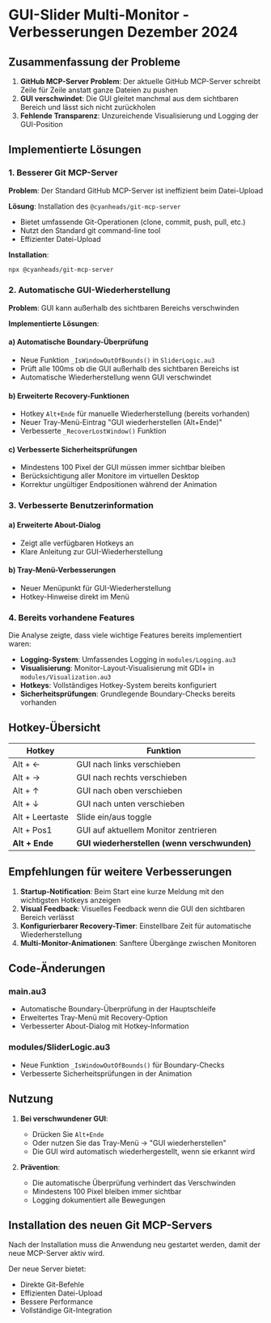 # GUI-Slider Multi-Monitor - Verbesserungen Dezember 2024

## Zusammenfassung der Probleme

1. **GitHub MCP-Server Problem**: Der aktuelle GitHub MCP-Server schreibt Zeile für Zeile anstatt ganze Dateien zu pushen
2. **GUI verschwindet**: Die GUI gleitet manchmal aus dem sichtbaren Bereich und lässt sich nicht zurückholen
3. **Fehlende Transparenz**: Unzureichende Visualisierung und Logging der GUI-Position

## Implementierte Lösungen

### 1. Besserer Git MCP-Server

**Problem**: Der Standard GitHub MCP-Server ist ineffizient beim Datei-Upload

**Lösung**: Installation des `@cyanheads/git-mcp-server`
- Bietet umfassende Git-Operationen (clone, commit, push, pull, etc.)
- Nutzt den Standard git command-line tool
- Effizienter Datei-Upload

**Installation**: 
```bash
npx @cyanheads/git-mcp-server
```

### 2. Automatische GUI-Wiederherstellung

**Problem**: GUI kann außerhalb des sichtbaren Bereichs verschwinden

**Implementierte Lösungen**:

#### a) Automatische Boundary-Überprüfung
- Neue Funktion `_IsWindowOutOfBounds()` in `SliderLogic.au3`
- Prüft alle 100ms ob die GUI außerhalb des sichtbaren Bereichs ist
- Automatische Wiederherstellung wenn GUI verschwindet

#### b) Erweiterte Recovery-Funktionen
- Hotkey `Alt+Ende` für manuelle Wiederherstellung (bereits vorhanden)
- Neuer Tray-Menü-Eintrag "GUI wiederherstellen (Alt+Ende)"
- Verbesserte `_RecoverLostWindow()` Funktion

#### c) Verbesserte Sicherheitsprüfungen
- Mindestens 100 Pixel der GUI müssen immer sichtbar bleiben
- Berücksichtigung aller Monitore im virtuellen Desktop
- Korrektur ungültiger Endpositionen während der Animation

### 3. Verbesserte Benutzerinformation

#### a) Erweiterte About-Dialog
- Zeigt alle verfügbaren Hotkeys an
- Klare Anleitung zur GUI-Wiederherstellung

#### b) Tray-Menü-Verbesserungen
- Neuer Menüpunkt für GUI-Wiederherstellung
- Hotkey-Hinweise direkt im Menü

### 4. Bereits vorhandene Features

Die Analyse zeigte, dass viele wichtige Features bereits implementiert waren:

- **Logging-System**: Umfassendes Logging in `modules/Logging.au3`
- **Visualisierung**: Monitor-Layout-Visualisierung mit GDI+ in `modules/Visualization.au3`
- **Hotkeys**: Vollständiges Hotkey-System bereits konfiguriert
- **Sicherheitsprüfungen**: Grundlegende Boundary-Checks bereits vorhanden

## Hotkey-Übersicht

| Hotkey | Funktion |
|--------|----------|
| Alt + ← | GUI nach links verschieben |
| Alt + → | GUI nach rechts verschieben |
| Alt + ↑ | GUI nach oben verschieben |
| Alt + ↓ | GUI nach unten verschieben |
| Alt + Leertaste | Slide ein/aus toggle |
| Alt + Pos1 | GUI auf aktuellem Monitor zentrieren |
| **Alt + Ende** | **GUI wiederherstellen (wenn verschwunden)** |

## Empfehlungen für weitere Verbesserungen

1. **Startup-Notification**: Beim Start eine kurze Meldung mit den wichtigsten Hotkeys anzeigen
2. **Visual Feedback**: Visuelles Feedback wenn die GUI den sichtbaren Bereich verlässt
3. **Konfigurierbarer Recovery-Timer**: Einstellbare Zeit für automatische Wiederherstellung
4. **Multi-Monitor-Animationen**: Sanftere Übergänge zwischen Monitoren

## Code-Änderungen

### main.au3
- Automatische Boundary-Überprüfung in der Hauptschleife
- Erweitertes Tray-Menü mit Recovery-Option
- Verbesserter About-Dialog mit Hotkey-Information

### modules/SliderLogic.au3
- Neue Funktion `_IsWindowOutOfBounds()` für Boundary-Checks
- Verbesserte Sicherheitsprüfungen in der Animation

## Nutzung

1. **Bei verschwundener GUI**:
   - Drücken Sie `Alt+Ende`
   - Oder nutzen Sie das Tray-Menü → "GUI wiederherstellen"
   - Die GUI wird automatisch wiederhergestellt, wenn sie erkannt wird

2. **Prävention**:
   - Die automatische Überprüfung verhindert das Verschwinden
   - Mindestens 100 Pixel bleiben immer sichtbar
   - Logging dokumentiert alle Bewegungen

## Installation des neuen Git MCP-Servers

Nach der Installation muss die Anwendung neu gestartet werden, damit der neue MCP-Server aktiv wird.

Der neue Server bietet:
- Direkte Git-Befehle
- Effizienten Datei-Upload
- Bessere Performance
- Vollständige Git-Integration
